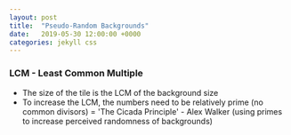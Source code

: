 ```yaml
---
layout: post
title:  "Pseudo-Random Backgrounds"
date:   2019-05-30 12:00:00 +0000
categories: jekyll css
---
```

<div class="default-grid random-pattern">
</div>

### LCM - Least Common Multiple
- The size of the tile is the LCM of the background size
- To increase the LCM, the numbers need to be relatively prime (no common divisors)
= 'The Cicada Principle' - Alex Walker (using primes to increase perceived randomness of backgrounds)
